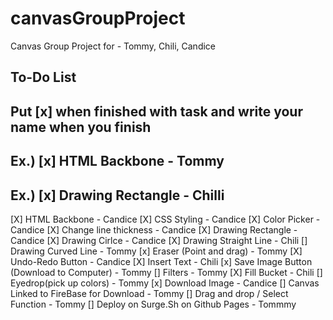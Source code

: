 # canvasGroupProject
Canvas Group Project for - Tommy, Chili, Candice




## To-Do List ##

 ##     Put [x] when finished with task and write your name when you finish ##

##    Ex.) [x] HTML Backbone - Tommy
##    Ex.) [x] Drawing Rectangle - Chilli

[X] HTML Backbone                              - Candice
[X] CSS Styling                                - Candice
[X] Color Picker                               - Candice
[X] Change line thickness                      - Candice
[X] Drawing Rectangle                          - Candice
[X] Drawing Cirlce                             - Candice
[X] Drawing Straight Line                      - Chili
[] Drawing Curved Line                        - Tommy
[x] Eraser (Point and drag)                    - Tommy
[X] Undo-Redo Button                           - Candice
[X] Insert Text                                - Chili 
[x] Save Image Button (Download to Computer)   - Tommy
[] Filters                                    - Tommy 
[X] Fill Bucket                                - Chili
[] Eyedrop(pick up colors)                    - Tommy
[x] Download Image                             - Candice
[] Canvas Linked to FireBase for Download     - Tommy
[] Drag and drop / Select Function            - Tommy
[] Deploy on Surge.Sh on Github Pages         - Tommmy
